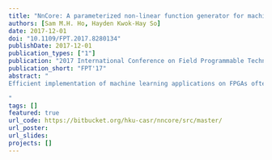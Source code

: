 ```yaml
---
title: "NnCore: A parameterized non-linear function generator for machine learning applications in FPGAs"
authors: [Sam M.H. Ho, Hayden Kwok-Hay So]
date: 2017-12-01
doi: "10.1109/FPT.2017.8280134"
publishDate: 2017-12-01
publication_types: ["1"]
publication: "2017 International Conference on Field Programmable Technology (ICFPT)"
publication_short: "FPT'17"
abstract: "
Efficient implementation of machine learning applications on FPGAs often

"
tags: []
featured: true
url_code: https://bitbucket.org/hku-casr/nncore/src/master/
url_poster: 
url_slides: 
projects: []
---
```

